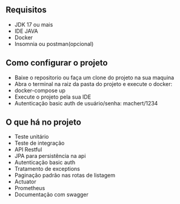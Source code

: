 ## Requisitos
- JDK 17 ou mais
- IDE JAVA
- Docker
- Insomnia ou postman(opcional)

## Como configurar o projeto
- Baixe o repositorio ou faça um clone do projeto na sua maquina
- Abra o terminal na raiz da pasta do projeto e execute o docker:
- docker-compose up
- Execute o projeto pela sua IDE
- Autenticação basic auth de usuário/senha: machert/1234 

## O que há no projeto
- Teste unitário
- Teste de integração
- API Restful
- JPA para persistência na api
- Autenticação basic auth
- Tratamento de exceptions
- Paginação padrão nas rotas de listagem
- Actuator
- Prometheus
- Documentação com swagger